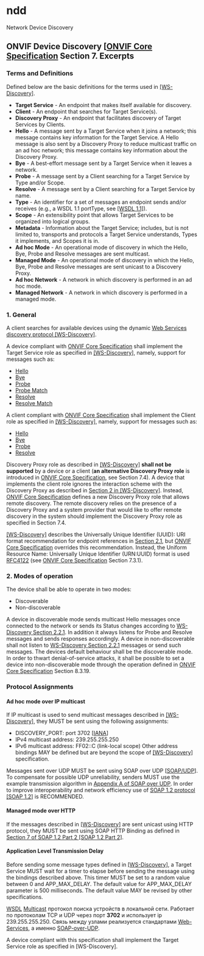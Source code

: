 # ndd
Network Device Discovery

## ONVIF Device Discovery [[ONVIF Core Specification](http://www.onvif.org/specs/core/ONVIF-Core-Specification-v260.pdf) Section 7. Excerpts

### Terms and Definitions

Defined below are the basic definitions for the terms used in
[[WS-Discovery]](http://docs.oasis-open.org/ws-dd/discovery/1.1/os/wsdd-discovery-1.1-spec-os.html).
* **Target Service** - An endpoint that makes itself available for discovery.
* **Client** - An endpoint that searches for Target Service(s).
* **Discovery Proxy** - An endpoint that facilitates discovery of Target
    Services by Clients.
* **Hello** - A message sent by a Target Service when it joins a network;
    this message contains key information for the Target Service. A Hello
    message is also sent by a Discovery Proxy to reduce multicast traffic on an
    ad hoc network; this message contains key information about the Discovery
    Proxy.
* **Bye** - A best-effort message sent by a Target Service when it leaves a
    network.
* **Probe** - A message sent by a Client searching for a Target Service by Type
    and/or Scope.
* **Resolve** - A message sent by a Client searching for a Target Service by
    name.
* **Type** - An identifier for a set of messages an endpoint sends and/or
    receives (e.g., a WSDL 1.1 portType, see [[WSDL 1.1]](http://www.w3.org/TR/2001/NOTE-wsdl-20010315#_porttypes)).
* **Scope** - An extensibility point that allows Target Services to be organized
    into logical groups.
* **Metadata** - Information about the Target Service; includes, but is not
    limited to, transports and protocols a Target Service understands, Types it
    implements, and Scopes it is in.
* **Ad hoc Mode** - An operational mode of discovery in which the Hello, Bye,
    Probe and Resolve messages are sent multicast.
* **Managed Mode** - An operational mode of discovery in which the Hello, Bye,
    Probe and Resolve messages are sent unicast to a Discovery Proxy.
* **Ad hoc Network** - A network in which discovery is performed in an ad hoc
    mode.
* **Managed Network** - A network in which discovery is performed in a managed
    mode.

### 1. General
A client searches for available devices using the dynamic [Web Services discovery protocol [WS-Discovery]](http://docs.oasis-open.org/ws-dd/discovery/1.1/os/wsdd-discovery-1.1-spec-os.html).

A device compliant with [ONVIF Core Specification](http://www.onvif.org/specs/core/ONVIF-Core-Specification-v260.pdf)
shall implement the Target Service role as specified in
[[WS-Discovery]](http://docs.oasis-open.org/ws-dd/discovery/1.1/os/wsdd-discovery-1.1-spec-os.html),
namely, support for messages such as:
* [Hello](http://docs.oasis-open.org/ws-dd/discovery/1.1/os/wsdd-discovery-1.1-spec-os.html#_Toc234231822)
* [Bye](http://docs.oasis-open.org/ws-dd/discovery/1.1/os/wsdd-discovery-1.1-spec-os.html#_Toc234231826)
* [Probe](http://docs.oasis-open.org/ws-dd/discovery/1.1/os/wsdd-discovery-1.1-spec-os.html#_Toc234231833)
* [Probe Match](http://docs.oasis-open.org/ws-dd/discovery/1.1/os/wsdd-discovery-1.1-spec-os.html#_Toc234231836)
* [Resolve](http://docs.oasis-open.org/ws-dd/discovery/1.1/os/wsdd-discovery-1.1-spec-os.html#_Toc234231842)
* [Resolve Match](http://docs.oasis-open.org/ws-dd/discovery/1.1/os/wsdd-discovery-1.1-spec-os.html#_Toc234231845)

A client compliant with [ONVIF Core Specification](http://www.onvif.org/specs/core/ONVIF-Core-Specification-v260.pdf)
shall implement the Client role as specified in
[[WS-Discovery]](http://docs.oasis-open.org/ws-dd/discovery/1.1/os/wsdd-discovery-1.1-spec-os.html),
namely, support for messages such as:
* [Hello](http://docs.oasis-open.org/ws-dd/discovery/1.1/os/wsdd-discovery-1.1-spec-os.html#_Toc234231823)
* [Bye](http://docs.oasis-open.org/ws-dd/discovery/1.1/os/wsdd-discovery-1.1-spec-os.html#_Toc234231827)
* [Probe](http://docs.oasis-open.org/ws-dd/discovery/1.1/os/wsdd-discovery-1.1-spec-os.html#_Toc234231832)
* [Resolve](http://docs.oasis-open.org/ws-dd/discovery/1.1/os/wsdd-discovery-1.1-spec-os.html#_Toc234231841)

Discovery Proxy role as described in
[[WS-Discovery]](http://docs.oasis-open.org/ws-dd/discovery/1.1/os/wsdd-discovery-1.1-spec-os.html)
**shall not be supported** by a device or a client (**an alternative Discovery
Proxy role** is introduced in
[ONVIF Core Specification](http://www.onvif.org/specs/core/ONVIF-Core-Specification-v260.pdf),
see Section 7.4). A device that implements the client role ignores the
interaction scheme with the Discovery Proxy as described in
[Section 2 in [WS-Discovery]](http://docs.oasis-open.org/ws-dd/discovery/1.1/os/wsdd-discovery-1.1-spec-os.html#_Toc234231809).
Instead, [ONVIF Core Specification](http://www.onvif.org/specs/core/ONVIF-Core-Specification-v260.pdf)
defines a new Discovery Proxy role that allows remote discovery. The remote
discovery relies on the presence of a Discovery Proxy and a system provider that
would like to offer remote discovery in the system should implement the
Discovery Proxy role as specified in Section 7.4.


[[WS-Discovery]](http://docs.oasis-open.org/ws-dd/discovery/1.1/os/wsdd-discovery-1.1-spec-os.html)
describes the Universally Unique Identifier (UUID): URI format recommendation
for endpoint references in [Section 2.1](http://docs.oasis-open.org/ws-dd/discovery/1.1/os/wsdd-discovery-1.1-spec-os.html#_Toc234231810),
but [ONVIF Core Specification](http://www.onvif.org/specs/core/ONVIF-Core-Specification-v260.pdf)
overrides this recommendation. Instead, the Uniform Resource Name: Universally
Unique Identifier (URN:UUID) format is used
[RFC4122](http://tools.ietf.org/html/rfc4122) (see
[ONVIF Core Specification](http://www.onvif.org/specs/core/ONVIF-Core-Specification-v260.pdf)
Section 7.3.1).

### 2. Modes of operation

The device shall be able to operate in two modes:
* Discoverable
* Non-discoverable

A device in discoverable mode sends multicast Hello messages once connected to
the network or sends its Status changes according to
[WS-Discovery Section 2.2.1](http://docs.oasis-open.org/ws-dd/discovery/1.1/os/wsdd-discovery-1.1-spec-os.html#_Toc234231812).
In addition it always listens for Probe and Resolve messages and sends responses
accordingly. A device in non-discoverable shall not listen to
[WS-Discovery Section 2.2.1](http://docs.oasis-open.org/ws-dd/discovery/1.1/os/wsdd-discovery-1.1-spec-os.html#_Toc234231812)
messages or send such messages. The devices default behaviour shall be the
discoverable mode. In order to thwart denial-of-service attacks, it shall be
possible to set a device into non-discoverable mode through the operation
defined in
[ONVIF Core Specification](http://www.onvif.org/specs/core/ONVIF-Core-Specification-v260.pdf)
Section 8.3.19.


### Protocol Assignments

#### Ad hoc mode over IP multicast

If IP multicast is used to send multicast messages described in
[[WS-Discovery]](http://docs.oasis-open.org/ws-dd/discovery/1.1/os/wsdd-discovery-1.1-spec-os.html),
they MUST be sent using the following assignments:
* DISCOVERY_PORT: port 3702 [[IANA](http://www.iana.org/assignments/service-names-port-numbers/service-names-port-numbers.xhtml)]
* IPv4 multicast address: 239.255.255.250
* IPv6 multicast address: FF02::C (link-local scope)
Other address bindings MAY be defined but are beyond the scope of
[[WS-Discovery]](http://docs.oasis-open.org/ws-dd/discovery/1.1/os/wsdd-discovery-1.1-spec-os.html)
specification.

Messages sent over UDP MUST be sent using SOAP over UDP
[[SOAP/UDP](http://docs.oasis-open.org/ws-dd/soapoverudp/1.1/os/wsdd-soapoverudp-1.1-spec-os.html)].
To compensate for possible UDP unreliability, senders MUST use the example
transmission algorithm in [Appendix A of SOAP over UDP](http://docs.oasis-open.org/ws-dd/soapoverudp/1.1/os/wsdd-soapoverudp-1.1-spec-os.html#_Toc229451838).
In order to improve interoperability and network efficiency use of
[SOAP 1.2 protocol [SOAP 1.2]](http://www.w3.org/TR/2007/REC-soap12-part1-20070427/)
is RECOMMENDED.

#### Managed mode over HTTP

If the messages described  in
[[WS-Discovery]](http://docs.oasis-open.org/ws-dd/discovery/1.1/os/wsdd-discovery-1.1-spec-os.html)
are sent unicast using HTTP protocol, they MUST be sent using SOAP HTTP Binding
as defined in
[Section 7 of SOAP 1.2 Part 2 [SOAP 1.2 Part 2]](http://www.w3.org/TR/2007/REC-soap12-part2-20070427/#soapinhttp).

#### Application Level Transmission Delay

Before sending some message types defined in
[[WS-Discovery]](http://docs.oasis-open.org/ws-dd/discovery/1.1/os/wsdd-discovery-1.1-spec-os.html),
a Target Service MUST wait for a timer to elapse before sending the message
using the bindings described above. This timer MUST be set to a random value
between 0 and APP_MAX_DELAY. The default value for APP_MAX_DELAY parameter is
500 milliseconds. The default value MAY be revised by other specifications.




[WSDL](http://docs.oasis-open.org/ws-dd/discovery/1.1/os/wsdd-discovery-1.1-wsdl-os.wsdl)
[Multicast](https://en.wikipedia.org/wiki/Multicast) протокол поиска устройств
в локальной сети. Работает по протоколам TCP и UDP через порт **3702** и
использует ip 239.255.255.250. Связь между узлами реализуется стандартами
[Web-Services](https://en.wikipedia.org/wiki/Web_service), а именно
[SOAP-over-UDP](http://docs.oasis-open.org/ws-dd/soapoverudp/1.1/os/wsdd-soapoverudp-1.1-spec-os.html).

A device compliant with this specification shall implement the Target Service role as specified
in [WS-Discovery].

